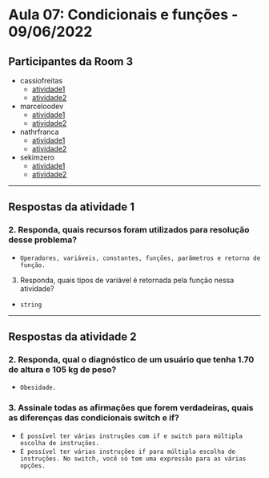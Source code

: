 # Aula 07: Condicionais e funções - 09/06/2022

## Participantes da Room 3
- cassiofreitas
  - [atividade1](https://github.com/cassiofreitas/aula07_condicionais_e_funcoes/tree/cassiofreitas/atividade_1)
  - [atividade2](https://github.com/cassiofreitas/aula07_condicionais_e_funcoes/tree/cassiofreitas/atividade_2)
- marceloodev
  - [atividade1]()
  - [atividade2]()
- nathrfranca
  - [atividade1]()
  - [atividade2]()
- sekimzero
  - [atividade1]()
  - [atividade2]()

---------------------

## Respostas da atividade 1

### 2. Responda, quais recursos foram utilizados para resolução desse problema?

- `Operadores, variáveis, constantes, funções, parâmetros e retorno de função.`

3. Responda, quais tipos de variável é retornada  pela função nessa atividade?

- `string`
--------------------
## Respostas da atividade 2

### 2. Responda, qual o diagnóstico de um usuário que tenha 1.70 de altura e 105 kg de peso?
- `Obesidade.`

### 3. Assinale todas as afirmações que forem verdadeiras, quais as diferenças das condicionais switch e if?
 
- `É possível ter várias instruções com if e switch para múltipla escolha de instruções.`
- `É possível ter várias instruções if para múltipla escolha de instruções. No switch, você só tem uma expressão para as várias opções.`

